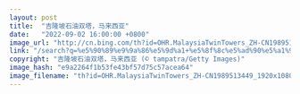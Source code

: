 ```yaml
---
layout: post
title:  "吉隆坡石油双塔，马来西亚"
date:   "2022-09-02 16:00:00 +0800"
image_url: "http://cn.bing.com/th?id=OHR.MalaysiaTwinTowers_ZH-CN1989513449_1920x1080.jpg&rf=LaDigue_1920x1080.jpg&pid=hp"
link: "/search?q=%e5%90%89%e9%9a%86%e5%9d%a1+%e5%8f%8c%e5%ad%90%e5%a1%94&form=hpcapt&mkt=zh-cn"
copyright: "吉隆坡石油双塔，马来西亚 (© tampatra/Getty Images)"
image_hash: "e9a2264f1b53fe43bf57d75c57acea64"
image_filename: "th?id=OHR.MalaysiaTwinTowers_ZH-CN1989513449_1920x1080.jpg&rf=LaDigue_1920x1080.jpg&pid=hp"
---
```

